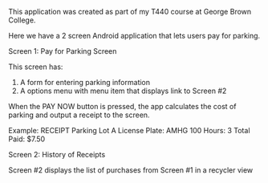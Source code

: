 This application was created as part of my T440 course at George Brown College.

Here we have a 2 screen Android application that lets users pay for parking.

Screen 1: Pay for Parking Screen

This screen has:1. A form for entering parking information2. A options menu with menu item that displays link to Screen #2

When the PAY NOW button is pressed, the app calculates the cost of parking and output a receipt to the screen. 

Example:RECEIPTParking Lot ALicense Plate: AMHG 100Hours: 3Total Paid: $7.50

Screen 2: History of Receipts
Screen #2 displays the list of purchases from Screen #1 in a recycler view